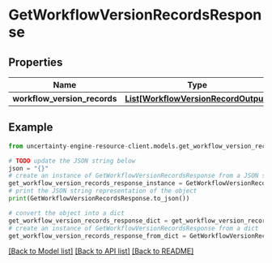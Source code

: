 # GetWorkflowVersionRecordsResponse


## Properties

Name | Type | Description | Notes
------------ | ------------- | ------------- | -------------
**workflow_version_records** | [**List[WorkflowVersionRecordOutput]**](WorkflowVersionRecordOutput.md) |  | 

## Example

```python
from uncertainty-engine-resource-client.models.get_workflow_version_records_response import GetWorkflowVersionRecordsResponse

# TODO update the JSON string below
json = "{}"
# create an instance of GetWorkflowVersionRecordsResponse from a JSON string
get_workflow_version_records_response_instance = GetWorkflowVersionRecordsResponse.from_json(json)
# print the JSON string representation of the object
print(GetWorkflowVersionRecordsResponse.to_json())

# convert the object into a dict
get_workflow_version_records_response_dict = get_workflow_version_records_response_instance.to_dict()
# create an instance of GetWorkflowVersionRecordsResponse from a dict
get_workflow_version_records_response_from_dict = GetWorkflowVersionRecordsResponse.from_dict(get_workflow_version_records_response_dict)
```
[[Back to Model list]](../README.md#documentation-for-models) [[Back to API list]](../README.md#documentation-for-api-endpoints) [[Back to README]](../README.md)


